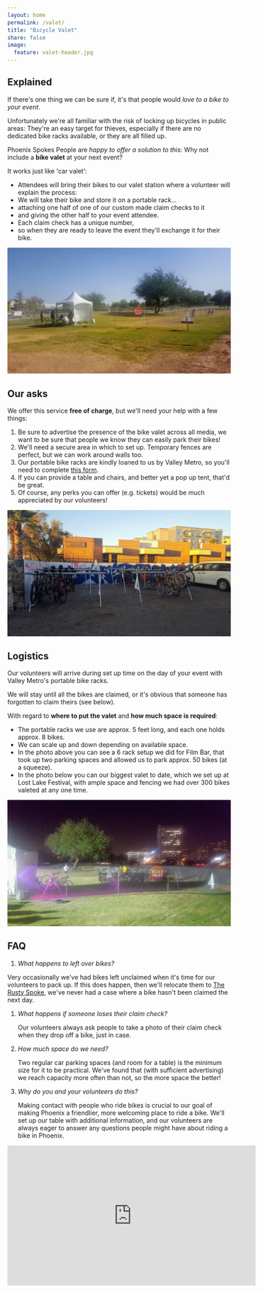 ```yaml
---
layout: home
permalink: /valet/
title: "Bicycle Valet"
share: false
image:
  feature: valet-header.jpg
---
```


## Explained

If there's one thing we can be sure if, it's that people would _love to a bike to your event_.

Unfortunately we're all familiar with the risk of locking up bicycles in public areas:
They're an easy target for thieves, especially if there are no dedicated bike racks available, or they are all filled up.

Phoenix Spokes People are _happy to offer a solution to this_:
Why not include a **bike valet** at your next event?

It works just like 'car valet':

- Attendees will bring their bikes to our valet station where a volunteer will explain the process:
- We will take their bike and store it on a portable rack...
- attaching one half of one of our custom made claim checks to it
- and giving the other half to your event attendee.
- Each claim check has a unique number,
- so when they are ready to leave the event they'll exchange it for their bike.

![empty field with bike valet set up](/images/valet-lost-lake-day.jpg)

## Our asks

We offer this service **free of charge**, but we'll need your help with a few things:

1. Be sure to advertise the presence of the bike valet across all media, we want to be sure that people we know they can easily park their bikes!
1. We'll need a secure area in which to set up. Temporary fences are perfect, but we can work around walls too.
1. Our portable bike racks are kindly loaned to us by Valley Metro, so you'll need to complete [this form](/vm-bike-rack-loan-form.pdf).
1. If you can provide a table and chairs, and better yet a pop up tent, that'd be great.
1. Of course, any perks you can offer (e.g. tickets) would be much appreciated by our volunteers!

![parking lot with bike valet](/images/valet-filmbar-day.jpeg)

## Logistics

Our volunteers will arrive during set up time on the day of your event with Valley Metro's portable bike racks.

We will stay until all the bikes are claimed, or it's obvious that someone has forgotten to claim theirs (see below).

With regard to **where to put the valet** and **how much space is required**:

- The portable racks we use are approx. 5 feet long, and each one holds approx. 8 bikes.
- We can scale up and down depending on available space.
- In the photo above you can see a 6 rack setup we did for Film Bar, that took up two parking spaces and allowed us to park approx. 50 bikes (at a squeeze).
- In the photo below you can our biggest valet to date, which we set up at Lost Lake Festival, with ample space and fencing we had over 300 bikes valeted at any one time.

![field full of parked bikes](/images/valet-lost-lake-night.jpg)

## FAQ

1. _What happens to left over bikes?_

  Very occasionally we've had bikes left unclaimed when it's time for our volunteers to pack up.
  If this does happen, then we'll relocate them to [The Rusty Spoke](https://www.rustyspoke.org/), we've never had a case where a bike hasn't been claimed the next day.


1. _What happens if someone loses their claim check?_

    Our volunteers always ask people to take a photo of their claim check when they drop off a bike, just in case.

1. _How much space do we need?_

    Two regular car parking spaces (and room for a table) is the minimum size for it to be practical. We've found that (with sufficient advertising) we reach capacity more often than not, so the more space the better!

1. _Why do you and your volunteers do this?_

    Making contact with people who ride bikes is crucial to our goal of making Phoenix a friendlier, more welcoming place to ride a bike.
    We'll set up our table with additional information, and our volunteers are always eager to answer any questions people might have about riding a bike in Phoenix.

<iframe width="560" height="315" src="https://www.youtube.com/embed/kWZKBUj4sgc" frameborder="0" allow="autoplay; encrypted-media" allowfullscreen></iframe>
